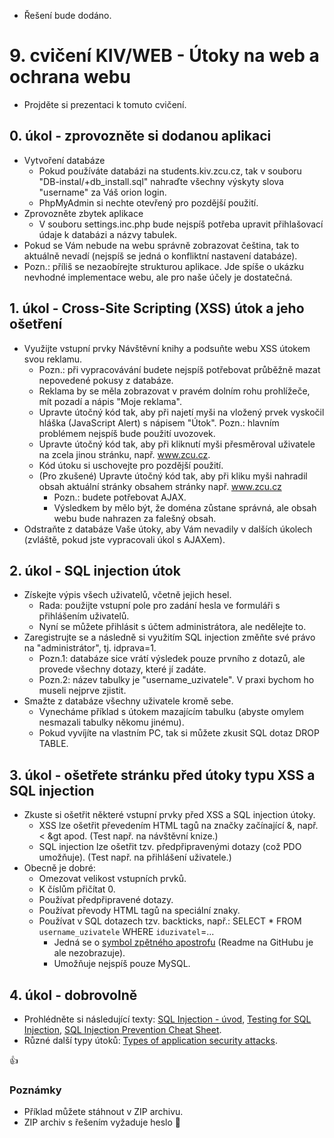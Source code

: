 * Řešení bude dodáno.


# 9. cvičení KIV/WEB - Útoky na web a ochrana webu

* Projděte si prezentaci k tomuto cvičení.


## 0. úkol - zprovozněte si dodanou aplikaci

* Vytvoření databáze
  * Pokud používáte databázi na students.kiv.zcu.cz, tak v souboru "DB-instal/+db_install.sql" nahraďte všechny výskyty slova "username" za Váš orion login.
  * PhpMyAdmin si nechte otevřený pro pozdější použití.
* Zprovozněte zbytek aplikace
  * V souboru settings.inc.php bude nejspíš potřeba upravit přihlašovací údaje k databázi a názvy tabulek.
* Pokud se Vám nebude na webu správně zobrazovat čeština, tak to aktuálně nevadí (nejspíš se jedná o konfliktní nastavení databáze).
* Pozn.: příliš se nezaobírejte strukturou aplikace. Jde spíše o ukázku nevhodné implementace webu, ale pro naše účely je dostatečná.


## 1. úkol - Cross-Site Scripting (XSS) útok a jeho ošetření

* Využijte vstupní prvky Návštěvní knihy a podsuňte webu XSS útokem svou reklamu.
  * Pozn.: při vypracovávání budete nejspíš potřebovat průběžně mazat nepovedené pokusy z databáze.
  * Reklama by se měla zobrazovat v pravém dolním rohu prohlížeče, mít pozadí a nápis "Moje reklama".
  * Upravte útočný kód tak, aby při najetí myši na vložený prvek vyskočil hláška (JavaScript Alert) s nápisem "Útok". Pozn.: hlavním problémem nejspíš bude použití uvozovek.
  * Upravte útočný kód tak, aby při kliknutí myši přesměroval uživatele na zcela jinou stránku, např. www.zcu.cz.
  * Kód útoku si uschovejte pro pozdější použití.
  * (Pro zkušené) Upravte útočný kód tak, aby při kliku myši nahradil obsah aktuální stránky obsahem stránky např. www.zcu.cz
    * Pozn.: budete potřebovat AJAX.
    * Výsledkem by mělo být, že doména zůstane správná, ale obsah webu bude nahrazen za falešný obsah.
* Odstraňte z databáze Vaše útoky, aby Vám nevadily v dalších úkolech (zvláště, pokud jste vypracovali úkol s AJAXem).


## 2. úkol - SQL injection útok

* Získejte výpis všech uživatelů, včetně jejich hesel.
  * Rada: použijte vstupní pole pro zadání hesla ve formuláři s přihlášením uživatelů.
  * Nyní se můžete přihlásit s účtem administrátora, ale nedělejte to.
* Zaregistrujte se a následně si využitím SQL injection změňte své právo na "administrátor", tj. idprava=1.
  * Pozn.1: databáze sice vrátí výsledek pouze prvního z dotazů, ale provede všechny dotazy, které jí zadáte.
  * Pozn.2: název tabulky je "username_uzivatele". V praxi bychom ho museli nejprve zjistit.
* Smažte z databáze všechny uživatele kromě sebe.
  * Vynecháme příklad s útokem mazajícím tabulku (abyste omylem nesmazali tabulky někomu jinému).
  * Pokud vyvíjíte na vlastním PC, tak si můžete zkusit SQL dotaz DROP TABLE.


## 3. úkol - ošetřete stránku před útoky typu XSS a SQL injection

* Zkuste si ošetřit některé vstupní prvky před XSS a SQL injection útoky.
  * XSS lze ošetřit převedením HTML tagů na značky začínající &, např. &lt; &gt apod. (Test např. na návštěvní knize.)
  * SQL injection lze ošetřit tzv. předpřipravenými dotazy (což PDO umožňuje). (Test např. na přihlášení uživatele.)
* Obecně je dobré:
  * Omezovat velikost vstupních prvků.
  * K číslům přičítat 0.
  * Používat předpřipravené dotazy.
  * Používat převody HTML tagů na speciální znaky.
  * Používat v SQL dotazech tzv. backticks, např.: SELECT * FROM `username_uzivatele` WHERE `iduzivatel`=...
    * Jedná se o [symbol zpětného apostrofu](https://en.wiktionary.org/wiki/backtick) (Readme na GitHubu je ale nezobrazuje).
    * Umožňuje nejspíš pouze MySQL.


## 4. úkol - dobrovolně

* Prohlédněte si následující texty: [SQL Injection - úvod](https://www.owasp.org/index.php/SQL_Injection), [Testing for SQL Injection](https://www.owasp.org/index.php/Testing_for_SQL_Injection_(OTG-INPVAL-005)), [SQL Injection Prevention Cheat Sheet](https://www.owasp.org/index.php/SQL_Injection_Prevention_Cheat_Sheet).
* Různé další typy útoků: [Types of application security attacks](https://www.owasp.org/index.php/Category:Attack).


:+1:


### Poznámky

* Příklad můžete stáhnout v ZIP archivu.
* ZIP archiv s řešením vyžaduje heslo :bug:
